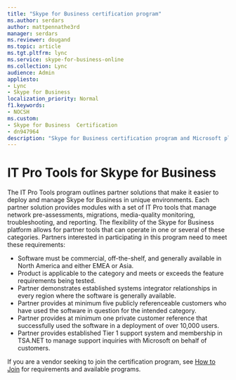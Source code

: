 ```yaml
---
title: "Skype for Business certification program"
ms.author: serdars
author: mattpennathe3rd
manager: serdars
ms.reviewer: dougand
ms.topic: article
ms.tgt.pltfrm: lync
ms.service: skype-for-business-online
ms.collection: Lync
audience: Admin
appliesto:
- Lync
- Skype for Business 
localization_priority: Normal
f1.keywords:
- NOCSH
ms.custom:
- Skype for Business  Certification
- dn947964
description: "Skype for Business certification program and Microsoft plans to test and certify IP phones for Skype for Business through the Skype for Business Certification Program."
---
```


# IT Pro Tools for Skype for Business
The IT Pro Tools program outlines partner solutions that make it easier to deploy and manage Skype for Business in unique environments. Each partner solution provides modules with a set of IT Pro tools that manage network pre-assessments, migrations, media-quality monitoring, troubleshooting, and reporting. The flexibility of the Skype for Business platform allows for partner tools that can operate in one or several of these categories. Partners interested in participating in this program need to meet these requirements:
- Software must be commercial, off-the-shelf, and generally available in North America and either EMEA or Asia.
- Product is applicable to the category and meets or exceeds the feature requirements being tested.
- Partner demonstrates established systems integrator relationships in every region where the software is generally available.
- Partner provides at minimum five publicly referenceable customers who have used the software in question for the intended category.
- Partner provides at minimum one private customer reference that successfully used the software in a deployment of over 10,000 users.
- Partner provides established Tier 1 support system and membership in TSA.NET to manage support inquiries with Microsoft on behalf of customers.

If you are a vendor seeking to join the certification program, see [How to Join](how-to-join.md) for requirements and available programs.
